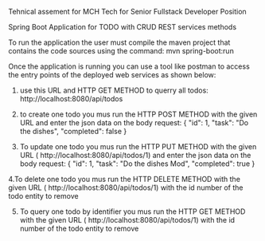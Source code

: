 
Tehnical assement for MCH Tech for Senior Fullstack Developer Position

Spring Boot Application for TODO with CRUD REST services methods  

To run the application the user must compile the maven project that contains the code sources using the command:
mvn spring-boot:run

Once the application is running you can use a tool like postman to access the entry points of the deployed web services as shown below:

1. use this URL and HTTP GET METHOD to querry all todos:
http://localhost:8080/api/todos

2. to create one todo you mus run the HTTP POST METHOD with the given URL and enter the json data on the body request:
{
    "id": 1,
    "task": "Do the dishes",
    "completed": false
}

3. To update one todo you mus run the HTTP PUT METHOD  with the given URL ( http://localhost:8080/api/todos/1)  and enter the json data on the body request:
{
    "id": 1,
    "task": "Do the dishes Mod",
    "completed": true
}

4.To delete one todo you mus run the HTTP DELETE METHOD with the given URL ( http://localhost:8080/api/todos/1)  with the id number of the todo entity to remove

5. To query one todo by identifier you mus run the HTTP GET METHOD with the given URL ( http://localhost:8080/api/todos/1)  with the id number of the todo entity to remove



